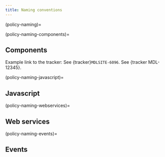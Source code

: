 ```yaml
---
title: Naming conventions
---
```

(policy-naming)=

(policy-naming-components)=

## Components

Example link to the tracker:
See {tracker}`MDLSITE-6096`.
See {tracker MDL-12345}.

(policy-naming-javascript)=

## Javascript

(policy-naming-webservices)=

## Web services

(policy-naming-events)=

## Events
